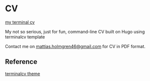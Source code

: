 # CV

[my terminal cv](https://mattjh1.github.io/mattjh-terminal-cv/)

My not so serious, just for fun, command-line CV built on Hugo using terminalcv template

Contact me on mattias.holmgren46@gmail.com for CV in PDF format.

## Reference

[terminalcv theme](https://github.com/4s3ti/terminalcv)
